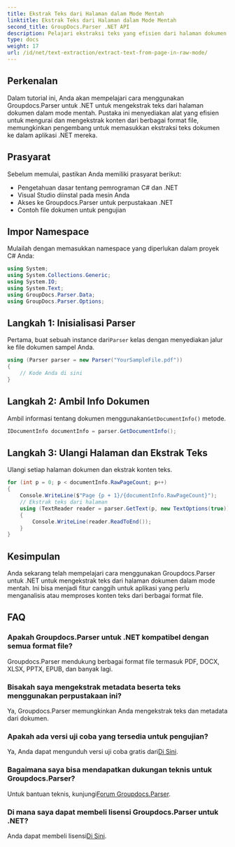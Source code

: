 ```yaml
---
title: Ekstrak Teks dari Halaman dalam Mode Mentah
linktitle: Ekstrak Teks dari Halaman dalam Mode Mentah
second_title: GroupDocs.Parser .NET API
description: Pelajari ekstraksi teks yang efisien dari halaman dokumen menggunakan Groupdocs.Parser untuk .NET dalam tutorial komprehensif ini.
type: docs
weight: 17
url: /id/net/text-extraction/extract-text-from-page-in-raw-mode/
---
```

## Perkenalan
Dalam tutorial ini, Anda akan mempelajari cara menggunakan Groupdocs.Parser untuk .NET untuk mengekstrak teks dari halaman dokumen dalam mode mentah. Pustaka ini menyediakan alat yang efisien untuk mengurai dan mengekstrak konten dari berbagai format file, memungkinkan pengembang untuk memasukkan ekstraksi teks dokumen ke dalam aplikasi .NET mereka.
## Prasyarat
Sebelum memulai, pastikan Anda memiliki prasyarat berikut:
- Pengetahuan dasar tentang pemrograman C# dan .NET
- Visual Studio diinstal pada mesin Anda
- Akses ke Groupdocs.Parser untuk perpustakaan .NET
- Contoh file dokumen untuk pengujian

## Impor Namespace
Mulailah dengan memasukkan namespace yang diperlukan dalam proyek C# Anda:
```csharp
using System;
using System.Collections.Generic;
using System.IO;
using System.Text;
using GroupDocs.Parser.Data;
using GroupDocs.Parser.Options;
```
## Langkah 1: Inisialisasi Parser
 Pertama, buat sebuah instance dari`Parser` kelas dengan menyediakan jalur ke file dokumen sampel Anda.
```csharp
using (Parser parser = new Parser("YourSampleFile.pdf"))
{
    // Kode Anda di sini
}
```
## Langkah 2: Ambil Info Dokumen
 Ambil informasi tentang dokumen menggunakan`GetDocumentInfo()` metode.
```csharp
IDocumentInfo documentInfo = parser.GetDocumentInfo();
```
## Langkah 3: Ulangi Halaman dan Ekstrak Teks
Ulangi setiap halaman dokumen dan ekstrak konten teks.
```csharp
for (int p = 0; p < documentInfo.RawPageCount; p++)
{
    Console.WriteLine($"Page {p + 1}/{documentInfo.RawPageCount}");
    // Ekstrak teks dari halaman
    using (TextReader reader = parser.GetText(p, new TextOptions(true)))
    {
        Console.WriteLine(reader.ReadToEnd());
    }
}
```

## Kesimpulan
Anda sekarang telah mempelajari cara menggunakan Groupdocs.Parser untuk .NET untuk mengekstrak teks dari halaman dokumen dalam mode mentah. Ini bisa menjadi fitur canggih untuk aplikasi yang perlu menganalisis atau memproses konten teks dari berbagai format file.

## FAQ
### Apakah Groupdocs.Parser untuk .NET kompatibel dengan semua format file?
Groupdocs.Parser mendukung berbagai format file termasuk PDF, DOCX, XLSX, PPTX, EPUB, dan banyak lagi.
### Bisakah saya mengekstrak metadata beserta teks menggunakan perpustakaan ini?
Ya, Groupdocs.Parser memungkinkan Anda mengekstrak teks dan metadata dari dokumen.
### Apakah ada versi uji coba yang tersedia untuk pengujian?
 Ya, Anda dapat mengunduh versi uji coba gratis dari[Di Sini](https://releases.groupdocs.com/).
### Bagaimana saya bisa mendapatkan dukungan teknis untuk Groupdocs.Parser?
 Untuk bantuan teknis, kunjungi[Forum Groupdocs.Parser](https://forum.groupdocs.com/c/parser/17).
### Di mana saya dapat membeli lisensi Groupdocs.Parser untuk .NET?
 Anda dapat membeli lisensi[Di Sini](https://purchase.groupdocs.com/buy).